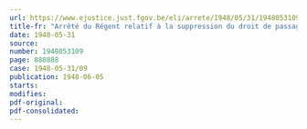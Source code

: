 ```yaml
---
url: https://www.ejustice.just.fgov.be/eli/arrete/1948/05/31/1948053109/justel
title-fr: "Arrêté du Régent relatif à la suppression du droit de passage à l'écluse de Lanaye sur le canal de Lanaye à Maastricht (partie belge) (abrogé par AR 07- 09-1950, art. 4)"
date: 1948-05-31
source:
number: 1948053109
page: 888888
case: 1948-05-31/09
publication: 1948-06-05
starts:
modifies:
pdf-original:
pdf-consolidated:
---
```


